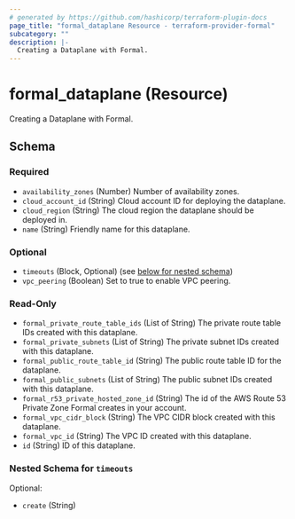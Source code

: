 ```yaml
---
# generated by https://github.com/hashicorp/terraform-plugin-docs
page_title: "formal_dataplane Resource - terraform-provider-formal"
subcategory: ""
description: |-
  Creating a Dataplane with Formal.
---
```


# formal_dataplane (Resource)

Creating a Dataplane with Formal.



<!-- schema generated by tfplugindocs -->
## Schema

### Required

- `availability_zones` (Number) Number of availability zones.
- `cloud_account_id` (String) Cloud account ID for deploying the dataplane.
- `cloud_region` (String) The cloud region the dataplane should be deployed in.
- `name` (String) Friendly name for this dataplane.

### Optional

- `timeouts` (Block, Optional) (see [below for nested schema](#nestedblock--timeouts))
- `vpc_peering` (Boolean) Set to true to enable VPC peering.

### Read-Only

- `formal_private_route_table_ids` (List of String) The private route table IDs created with this dataplane.
- `formal_private_subnets` (List of String) The private subnet IDs created with this dataplane.
- `formal_public_route_table_id` (String) The public route table ID for the dataplane.
- `formal_public_subnets` (List of String) The public subnet IDs created with this dataplane.
- `formal_r53_private_hosted_zone_id` (String) The id of the AWS Route 53 Private Zone Formal creates in your account.
- `formal_vpc_cidr_block` (String) The VPC CIDR block created with this dataplane.
- `formal_vpc_id` (String) The VPC ID created with this dataplane.
- `id` (String) ID of this dataplane.

<a id="nestedblock--timeouts"></a>
### Nested Schema for `timeouts`

Optional:

- `create` (String)


